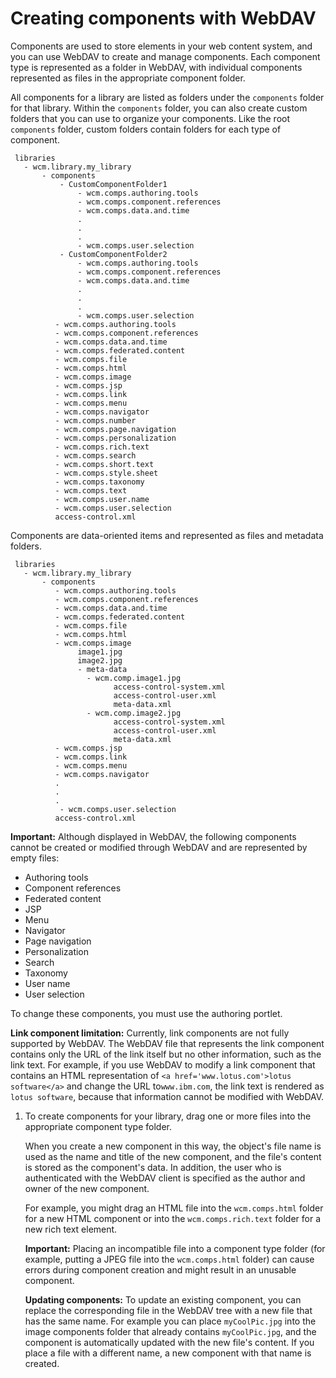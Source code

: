 # Creating components with WebDAV

Components are used to store elements in your web content system, and you can use WebDAV to create and manage components. Each component type is represented as a folder in WebDAV, with individual components represented as files in the appropriate component folder.

All components for a library are listed as folders under the `components` folder for that library. Within the `components` folder, you can also create custom folders that you can use to organize your components. Like the root `components` folder, custom folders contain folders for each type of component.

```
 libraries
   - wcm.library.my_library
       - components
           - CustomComponentFolder1 
               - wcm.comps.authoring.tools
               - wcm.comps.component.references
               - wcm.comps.data.and.time
               .
               .
               .
               - wcm.comps.user.selection        
           - CustomComponentFolder2 
               - wcm.comps.authoring.tools
               - wcm.comps.component.references
               - wcm.comps.data.and.time
               .
               .
               .
               - wcm.comps.user.selection        
          - wcm.comps.authoring.tools
          - wcm.comps.component.references
          - wcm.comps.data.and.time
          - wcm.comps.federated.content
          - wcm.comps.file
          - wcm.comps.html
          - wcm.comps.image
          - wcm.comps.jsp
          - wcm.comps.link
          - wcm.comps.menu
          - wcm.comps.navigator
          - wcm.comps.number
          - wcm.comps.page.navigation
          - wcm.comps.personalization
          - wcm.comps.rich.text
          - wcm.comps.search
          - wcm.comps.short.text
          - wcm.comps.style.sheet
          - wcm.comps.taxonomy
          - wcm.comps.text
          - wcm.comps.user.name
          - wcm.comps.user.selection
          access-control.xml
```

Components are data-oriented items and represented as files and metadata folders.

```
 libraries
   - wcm.library.my_library
       - components
          - wcm.comps.authoring.tools
          - wcm.comps.component.references
          - wcm.comps.data.and.time
          - wcm.comps.federated.content
          - wcm.comps.file
          - wcm.comps.html
          - wcm.comps.image
               image1.jpg
               image2.jpg
               - meta-data
                 - wcm.comp.image1.jpg
                       access-control-system.xml
                       access-control-user.xml
                       meta-data.xml		
                 - wcm.comp.image2.jpg
                       access-control-system.xml
                       access-control-user.xml
                       meta-data.xml		
          - wcm.comps.jsp
          - wcm.comps.link
          - wcm.comps.menu
          - wcm.comps.navigator
          .
          .
          .
           - wcm.comps.user.selection
          access-control.xml	
```

**Important:** Although displayed in WebDAV, the following components cannot be created or modified through WebDAV and are represented by empty files:

-   Authoring tools
-   Component references
-   Federated content
-   JSP
-   Menu
-   Navigator
-   Page navigation
-   Personalization
-   Search
-   Taxonomy
-   User name
-   User selection

To change these components, you must use the authoring portlet.

**Link component limitation:** Currently, link components are not fully supported by WebDAV. The WebDAV file that represents the link component contains only the URL of the link itself but no other information, such as the link text. For example, if you use WebDAV to modify a link component that contains an HTML representation of `<a href='www.lotus.com'>lotus software</a>` and change the URL to`www.ibm.com`, the link text is rendered as `lotus software`, because that information cannot be modified with WebDAV.

1.  To create components for your library, drag one or more files into the appropriate component type folder.

    When you create a new component in this way, the object's file name is used as the name and title of the new component, and the file's content is stored as the component's data. In addition, the user who is authenticated with the WebDAV client is specified as the author and owner of the new component.

    For example, you might drag an HTML file into the `wcm.comps.html` folder for a new HTML component or into the `wcm.comps.rich.text` folder for a new rich text element.

    **Important:** Placing an incompatible file into a component type folder \(for example, putting a JPEG file into the `wcm.comps.html` folder\) can cause errors during component creation and might result in an unusable component.

    **Updating components:** To update an existing component, you can replace the corresponding file in the WebDAV tree with a new file that has the same name. For example you can place `myCoolPic.jpg` into the image components folder that already contains `myCoolPic.jpg`, and the component is automatically updated with the new file's content. If you place a file with a different name, a new component with that name is created.



